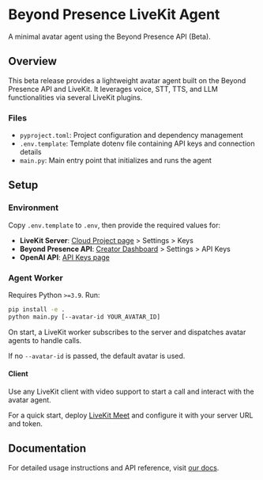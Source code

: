 # Beyond Presence LiveKit Agent

A minimal avatar agent using the Beyond Presence API (Beta).

## Overview

This beta release provides a lightweight avatar agent built on the Beyond Presence API and LiveKit.
It leverages voice, STT, TTS, and LLM functionalities via several LiveKit plugins.

### Files

- `pyproject.toml`: Project configuration and dependency management
- `.env.template`: Template dotenv file containing API keys and connection details
- `main.py`: Main entry point that initializes and runs the agent

## Setup

### Environment

Copy `.env.template` to `.env`, then provide the required values for:

- **LiveKit Server**: [Cloud Project page](https://cloud.livekit.io/projects) > Settings > Keys
- **Beyond Presence API**: [Creator Dashboard](https://app.bey.chat) > Settings > API Keys
- **OpenAI API**: [API Keys page](https://platform.openai.com/settings/organization/api-keys)

### Agent Worker

Requires Python `>=3.9`. Run:

```sh
pip install -e .
python main.py [--avatar-id YOUR_AVATAR_ID]
```

On start, a LiveKit worker subscribes to the server and dispatches avatar agents to handle calls.

If no `--avatar-id` is passed, the default avatar is used.

#### Client

Use any LiveKit client with video support to start a call and interact with the avatar agent.

For a quick start, deploy [LiveKit Meet](https://cloud.livekit.io/projects/p_/sandbox/templates/meet) and configure it with your server URL and token.

## Documentation

For detailed usage instructions and API reference, visit [our docs](https://docs.bey.dev/integration/livekit).
